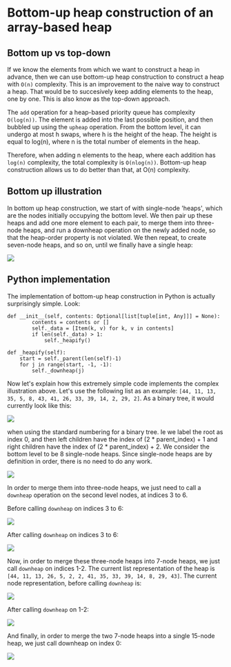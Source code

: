 # Bottom-up heap construction of an array-based heap


## Bottom up vs top-down 

If we know the elements from which we want to construct a heap in advance, then we can use bottom-up heap construction to construct a heap with `O(n)` complexity. This is an improvement to the naive way to construct a heap. That would be to succesively keep adding elements to the heap, one by one. This is also know as the top-down approach.

The `add` operation for a heap-based priority queue has complexity `O(log(n))`. The element is added into the last possible position, and then bubbled up using the `upheap` operation. From the bottom level, it can undergo at most h swaps, where h is the height of the heap. The height is equal to log(n), where n is the total number of elements in the heap. 

Therefore, when adding n elements to the heap, where each addition has `log(n)` complexity, the total complexity is `O(nlog(n))`. Bottom-up heap construction allows us to do better than that, at O(n) complexity.


## Bottom up illustration

In bottom up heap construction, we start of with single-node 'heaps', which are the nodes initially occupying the bottom level. We then pair up these heaps and add one more element to each pair, to merge them into three-node heaps, and run a downheap operation on the newly added node, so that the heap-order property is not violated. We then repeat, to create seven-node heaps, and so on, until we finally have a single heap:

<img src="./bottom_up_illustration.png">

## Python implementation 

The implementation of bottom-up heap construction in Python is actually surprisingly simple. Look:

```
def __init__(self, contents: Optional[list[tuple[int, Any]]] = None):
        contents = contents or []
        self._data = [Item(k, v) for k, v in contents]
        if len(self._data) > 1:
            self._heapify()
    
def _heapify(self):
    start = self._parent(len(self)-1)
    for j in range(start, -1, -1):
        self._downheap(j)
```

Now let's explain how this extremely simple code implements the complex illustration above. Let's use the following list as an example: `[44, 11, 13, 35, 5, 8, 43, 41, 26, 33, 39, 14, 2, 29, 2]`. As a binary tree, it would currently look like this:

<img src="./1.png">

when using the standard numbering for a binary tree. Ie we label the root as index 0, and then left children have the index of (2 * parent_index) + 1 and right children have the index of (2 * parent_index) + 2. We consider the bottom level to be 8 single-node heaps. Since single-node heaps are by definition in order, there is no need to do any work.

<img src="./2.png">

In order to merge them into three-node heaps, we just need to call a `downheap` operation on the second level nodes, at indices 3 to 6. 

Before calling `downheap` on indices 3 to 6:

<img src="./3.png">


After calling `downheap` on indices 3 to 6:

<img src="./4.png">

Now, in order to merge these three-node heaps into 7-node heaps, we just call `downheap` on indices 1-2. The current list representation of the heap is `[44, 11, 13, 26, 5, 2, 2, 41, 35, 33, 39, 14, 8, 29, 43]`. The current node representation, before calling `downheap` is:

<img src="./5.png">


After calling `downheap` on 1-2:

<img src="./6.png">

And finally, in order to merge the two 7-node heaps into a single 15-node heap, we just call downheap on index 0:

<img src="./7.png">
